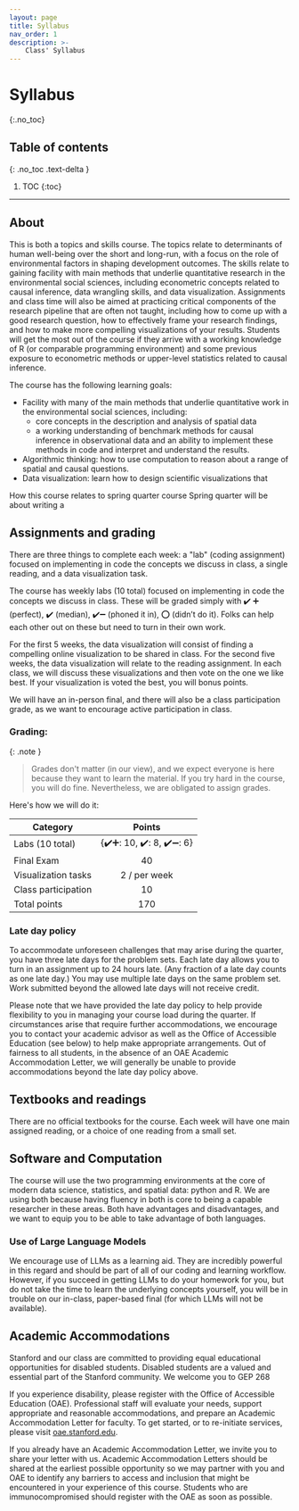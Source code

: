 ```yaml
---
layout: page
title: Syllabus
nav_order: 1
description: >-
    Class' Syllabus
---
```


# Syllabus

{:.no_toc}

## Table of contents
{: .no_toc .text-delta }

1. TOC
{:toc}

---

## About

This is both a topics and skills course.  The topics relate to determinants of
human well-being over the short and long-run, with a focus on the role of
environmental factors in shaping development outcomes.  The skills relate to
gaining facility with main methods that underlie quantitative research in the
environmental social sciences, including econometric concepts related to causal
inference, data wrangling skills, and data visualization.  Assignments and
class time will also be aimed at practicing critical components of the research
pipeline that are often not taught, including how to come up with a good
research question, how to effectively frame your research findings, and how to
make more compelling visualizations of your results.  Students will get the
most out of the course if they arrive with a working knowledge of R (or
comparable programming environment) and some previous exposure to econometric
methods or upper-level statistics related to causal inference. 


The course has the following learning goals:
 - Facility with many of the main methods that underlie quantitative work in
   the environmental social sciences, including: 
    - core concepts in the description and analysis of spatial data 
    - a working understanding of benchmark methods for causal inference in
      observational data and an ability to implement these methods in code and
      interpret and understand the results.
 - Algorithmic thinking: how to use computation to reason about a range of
   spatial and causal questions. 
 - Data visualization: learn how to design scientific visualizations that 

How this course relates to spring quarter course
Spring quarter will be about writing a 

## Assignments and grading
There are three things to complete each week: a "lab" (coding assignment)
focused on implementing in code the concepts we discuss in class, a single
reading, and a data visualization task. 

The course has weekly labs (10 total) focused on implementing in code the
concepts we discuss in class. These will be graded simply with ✔️ ➕ (perfect),
✔️ (median),  ✔️➖ (phoned it in), ⭕️  (didn’t do it). Folks can help each other
out on these but need to turn in their own work. 

For the first 5 weeks, the data visualization will consist of finding
a compelling online visualization to be shared in class. For the second five
weeks, the data visualization will relate to the reading assignment. In each
class, we will discuss these visualizations and then vote on the one we like
best. If your visualization is voted the best, you will bonus points. 
 
We will have an in-person final, and there will also be a class participation
grade, as we want to encourage active participation in class.

### Grading: 

{: .note }
> Grades don't matter (in our view), and we expect everyone is here
because they want to learn the material. If you try hard in the course, you
will do fine.  Nevertheless, we are obligated to assign grades.  

Here's how we will do it:

| Category            	| Points                	|
|---------------------	|:-----------------------:|
| Labs (10 total)     	| {✔️➕: 10, ✔️: 8, ✔️➖: 6} 	|
| Final Exam          	| 40                    	|
| Visualization tasks 	| 2 / per week          	|
| Class participation 	| 10                    	|
| Total points        	| 170                   	|


### Late day policy

To accommodate unforeseen challenges that may arise during the quarter, you
have three late days for the problem sets. Each late day allows you to turn in
an assignment up to 24 hours late. (Any fraction of a late day counts as one
late day.) You may use multiple late days on the same problem set. Work
submitted beyond the allowed late days will not receive credit.

Please note that we have provided the late day policy to help provide
flexibility to you in managing your course load during the quarter. If
circumstances arise that require further accommodations, we encourage you to
contact your academic advisor as well as the Office of Accessible Education
(see below) to help make appropriate arrangements. Out of fairness to all
students, in the absence of an OAE Academic Accommodation Letter, we will
generally be unable to provide accommodations beyond the late day policy above.

## Textbooks and readings
There are no official textbooks for the course. Each week will have one main
assigned reading, or a choice of one reading from a small set. 

## Software and Computation
The course will use the two programming environments at the core of modern data
science, statistics, and spatial data: python and R.  We are using both because
having fluency in both is core to being a capable researcher in these areas.
Both have advantages and disadvantages, and we want to equip you to be able to
take advantage of both languages. 

### Use of Large Language Models
We encourage use of LLMs as a learning aid. They are incredibly powerful in
this regard and should be part of all of our coding and learning workflow.
However, if you succeed in getting LLMs to do your homework for you, but do not
take the time to learn the underlying concepts yourself, you will be in trouble
on our in-class, paper-based final (for which LLMs will not be available). 

## Academic Accommodations

Stanford and our class are committed to providing equal educational
opportunities for disabled students. Disabled students are a valued and
essential part of the Stanford community. We welcome you to GEP 268

If you experience disability, please register with the Office of Accessible
Education (OAE). Professional staff will evaluate your needs, support
appropriate and reasonable accommodations, and prepare an Academic
Accommodation Letter for faculty. To get started, or to re-initiate services,
please visit [oae.stanford.edu](https://oae.stanford.edu).

If you already have an Academic Accommodation Letter, we invite you to share
your letter with us. Academic Accommodation Letters should be shared at the
earliest possible opportunity so we may partner with you and OAE to identify
any barriers to access and inclusion that might be encountered in your
experience of this course. Students who are immunocompromised should register
with the OAE as soon as possible.



